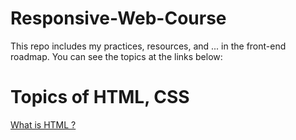 # Responsive-Web-Course
This repo includes my practices, resources, and ... in the front-end roadmap.
You can see the topics at the links below:
# Topics of HTML, CSS
<a href="">What is HTML ?</a>
